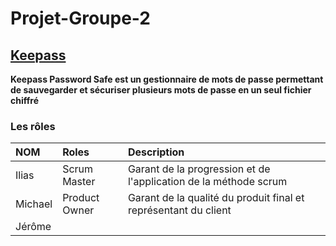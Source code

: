 # Projet-Groupe-2

## [Keepass](https://keepass.info/)

**Keepass Password Safe est un gestionnaire de mots de passe permettant de sauvegarder et sécuriser plusieurs mots de passe en un seul fichier chiffré**
### Les rôles 
| NOM | Roles | Description |
| :-- |:----- | :---------- |
| Ilias    | Scrum Master      | Garant de la progression et de l'application de la méthode scrum           |
|  Michael   | Product Owner      |   Garant de la qualité du produit final et représentant du client         |
|  Jérôme  |       |             |
